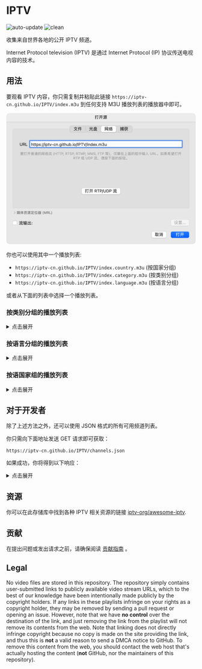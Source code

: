 # IPTV

![auto-update](https://github.com/IPTV-CN/IPTV/actions/workflows/auto-update.yml/badge.svg)
![clean](https://github.com/IPTV-CN/IPTV/actions/workflows/clean.yml/badge.svg)

收集来自世界各地的公开 IPTV 频道。

Internet Protocol television (IPTV) 是通过 Internet Protocol (IP) 协议传送电视内容的技术。

## 用法

要观看 IPTV 内容，你只需复制并粘贴此链接 `https://iptv-cn.github.io/IPTV/index.m3u` 到任何支持 M3U 播放列表的播放器中即可。

![VLC Network Panel](https://raw.githubusercontent.com/tingv/image/Shortcuts/2021/7/26/preview_064709.png)

你也可以使用其中一个播放列表:

- `https://iptv-cn.github.io/IPTV/index.country.m3u` (按国家分组)
- `https://iptv-cn.github.io/IPTV/index.category.m3u` (按类别分组)
- `https://iptv-cn.github.io/IPTV/index.language.m3u` (按语言分组)

或者从下面的列表中选择一个播放列表。

### 按类别分组的播放列表

<details>
<summary>点击展开</summary>
<br>

<!-- prettier-ignore -->
<table>
	<thead>
		<tr><th align="left">分类</th><th align="right">频道数量</th><th align="left">播放列表</th></tr>
	</thead>
	<tbody>
		<tr><td align="left">CCTV</td><td align="right">10</td><td align="left"><code>https://iptv-cn.github.io/IPTV/categories/cctv.m3u</code></td></tr>
		<tr><td align="left">卫视</td><td align="right">2</td><td align="left"><code>https://iptv-cn.github.io/IPTV/categories/卫视.m3u</code></td></tr>
		<tr><td align="left">地方</td><td align="right">2</td><td align="left"><code>https://iptv-cn.github.io/IPTV/categories/地方.m3u</code></td></tr>
		<tr><td align="left">Other</td><td align="right">1</td><td align="left"><code>https://iptv-cn.github.io/IPTV/categories/other.m3u</code></td></tr>
	</tbody>
</table>

</details>

### 按语言分组的播放列表

<details>
<summary>点击展开</summary>
<br>

<!-- prettier-ignore -->
<table>
	<thead>
		<tr><th align="left">语言</th><th align="right">频道数量</th><th align="left">播放列表</th></tr>
	</thead>
	<tbody>
		<tr><td align="left">Chinese</td><td align="right">15</td><td align="left"><code>https://iptv-cn.github.io/IPTV/languages/zho.m3u</code></td></tr>
	</tbody>
</table>

</details>

### 按语国家组的播放列表

<details>
<summary>点击展开</summary>
<br>

<!-- prettier-ignore -->
<table>
	<thead>
		<tr><th align="left">国家</th><th align="right">频道数量</th><th align="left">播放列表</th></tr>
	</thead>
	<tbody>
		<tr><td align="left">🇨🇳&nbsp;China</td><td align="right">15</td><td align="left" nowrap><code>https://iptv-cn.github.io/IPTV/countries/cn.m3u</code></td></tr>
	</tbody>
</table>

</details>

## 对于开发者

除了上述方法之外，还可以使用 JSON 格式的所有可用频道列表。

你只需向下面地址发送 GET 请求即可获取：

```
https://iptv-cn.github.io/IPTV/channels.json
```

如果成功，你将得到以下响应：

<details>
<summary>点击展开</summary>
<br>
  
```
[
  ...
  {
    "name": "CCTV-1 综合",
    "logo": "https://upload.wikimedia.org/wikipedia/zh/6/65/CCTV-1_Logo.png",
    "url": "http://dbiptv.sn.chinamobile.com/PLTV/88888888/224/3221226231/1.m3u8",
    "category": "CCTV",
    "languages": [
        {
            "code": "zho",
            "name": "Chinese"
        }
    ],
    "countries": [
        {
            "code": "cn",
            "name": "China"
        }
    ],
    "tvg": {
        "id": "CCTV1",
        "name": "CCTV-1",
        "url": "http://epg.streamstv.me/epg/guide-usa.xml.gz"
    }
  },
  ...
]
```
</details>

## 资源

你可以在此存储库中找到各种 IPTV 相关资源的链接 [iptv-org/awesome-iptv](https://github.com/iptv-org/awesome-iptv).

## 贡献

在提出问题或发出请求之前，请确保阅读 [贡献指南](CONTRIBUTING.md) 。

## Legal

No video files are stored in this repository. The repository simply contains user-submitted links to publicly available video stream URLs, which to the best of our knowledge have been intentionally made publicly by the copyright holders. If any links in these playlists infringe on your rights as a copyright holder, they may be removed by sending a pull request or opening an issue. However, note that we have **no control** over the destination of the link, and just removing the link from the playlist will not remove its contents from the web. Note that linking does not directly infringe copyright because no copy is made on the site providing the link, and thus this is **not** a valid reason to send a DMCA notice to GitHub. To remove this content from the web, you should contact the web host that's actually hosting the content (**not** GitHub, nor the maintainers of this repository).
